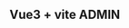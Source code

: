 <!--
 * @Author: xuanyu
 * @LastEditors: xuanyu
 * @email: 969718197@qq.com
 * @github: https://github.com/z-xuanyu
 * @Date: 2021-07-16 09:53:22
 * @LastEditTime: 2021-07-23 15:07:22
 * @Description: Modify here please
-->
## Vue3 + vite ADMIN
